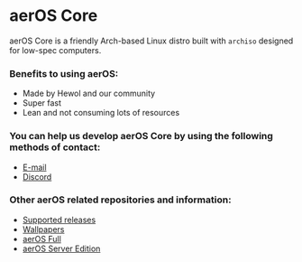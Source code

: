 # aerOS Core
aerOS Core is a friendly Arch-based Linux distro built with `archiso` designed for low-spec computers.

### Benefits to using aerOS:
- Made by Hewol and our community
- Super fast
- Lean and not consuming lots of resources


### You can help us develop aerOS Core by using the following methods of contact: 
- [E-mail](mailto:hewol@proton.me)
- [Discord](https://discord.gg/haTmcAtKCP)

### Other aerOS related repositories and information:
- [Supported releases](https://github.com/hewol/aerOS/blob/main/MAINTAIN.md)
- [Wallpapers](https://github.com/hewol/aeros-wallpapers)
- [aerOS Full](https://github.com/hewol/aerOS)
- [aerOS Server Edition](https://github.com/hewol/aerOS-se)

